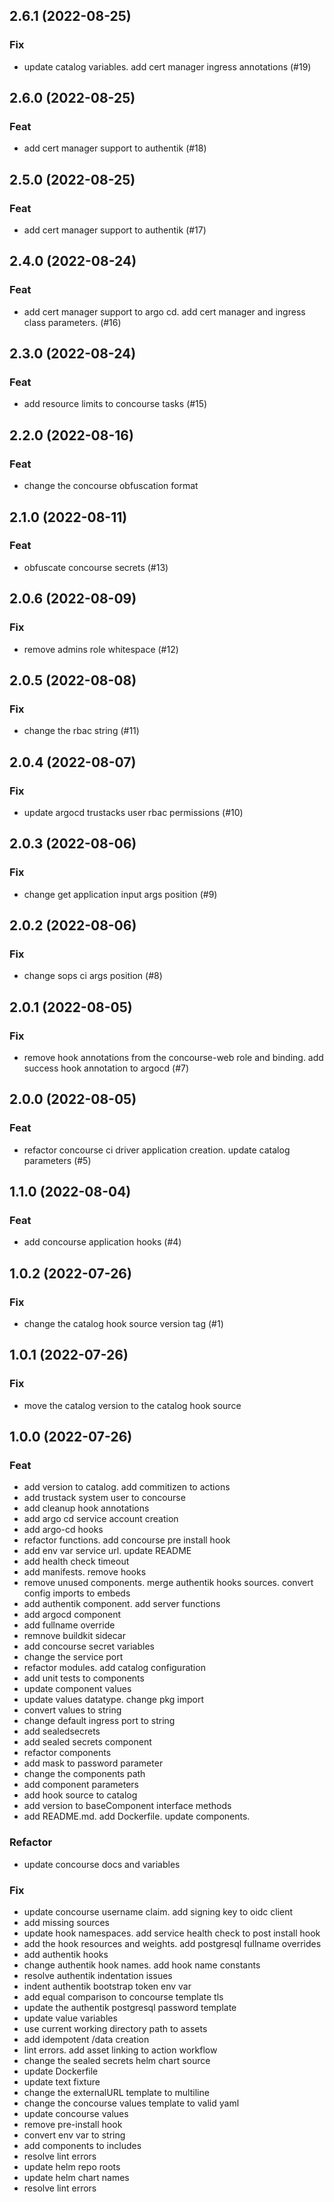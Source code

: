 ## 2.6.1 (2022-08-25)

### Fix

- update catalog variables. add cert manager ingress annotations (#19)

## 2.6.0 (2022-08-25)

### Feat

- add cert manager support to authentik (#18)

## 2.5.0 (2022-08-25)

### Feat

- add cert manager support to authentik (#17)

## 2.4.0 (2022-08-24)

### Feat

- add cert manager support to argo cd. add cert manager and ingress class parameters. (#16)

## 2.3.0 (2022-08-24)

### Feat

- add resource limits to concourse tasks (#15)

## 2.2.0 (2022-08-16)

### Feat

- change the concourse obfuscation format

## 2.1.0 (2022-08-11)

### Feat

- obfuscate concourse secrets (#13)

## 2.0.6 (2022-08-09)

### Fix

- remove admins role whitespace (#12)

## 2.0.5 (2022-08-08)

### Fix

- change the rbac string (#11)

## 2.0.4 (2022-08-07)

### Fix

- update argocd trustacks user rbac permissions (#10)

## 2.0.3 (2022-08-06)

### Fix

- change get application input args position (#9)

## 2.0.2 (2022-08-06)

### Fix

- change sops ci args position (#8)

## 2.0.1 (2022-08-05)

### Fix

- remove hook annotations from the concourse-web role and binding. add success hook annotation to argocd (#7)

## 2.0.0 (2022-08-05)

### Feat

- refactor concourse ci driver application creation. update catalog parameters (#5)

## 1.1.0 (2022-08-04)

### Feat

- add concourse application hooks (#4)

## 1.0.2 (2022-07-26)

### Fix

- change the catalog hook source version tag (#1)

## 1.0.1 (2022-07-26)

### Fix

- move the catalog version to the catalog hook source

## 1.0.0 (2022-07-26)

### Feat

- add version to catalog. add commitizen to actions
- add trustack system user to concourse
- add cleanup hook annotations
- add argo cd service account creation
- add argo-cd hooks
- refactor functions. add concourse pre install hook
- add env var service url. update README
- add health check timeout
- add manifests. remove hooks
- remove unused components. merge authentik hooks sources. convert config imports to embeds
- add authentik component. add server functions
- add argocd component
- add fullname override
- remnove buildkit sidecar
- add concourse secret variables
- change the service port
- refactor modules. add catalog configuration
- add unit tests to components
- update component values
- update values datatype. change pkg import
- convert values to string
- change default ingress port to string
- add sealedsecrets
- add sealed secrets component
- refactor components
- add mask to password parameter
- change the components path
- add component parameters
- add hook source to catalog
- add version to baseComponent interface methods
- add README.md. add Dockerfile. update components.

### Refactor

- update concourse docs and variables

### Fix

- update concourse username claim. add signing key to oidc client
- add missing sources
- update hook namespaces. add service health check to post install hook
- add the hook resources and weights. add postgresql fullname overrides
- add authentik hooks
- change authentik hook names. add hook name constants
- resolve authentik indentation issues
- indent authentik bootstrap token env var
- add equal comparison to concourse template tls
- update the authentik postgresql password template
- update value variables
- use current working directory path to assets
- add idempotent /data creation
- lint errors. add asset linking to action workflow
- change the sealed secrets helm chart source
- update Dockerfile
- update text fixture
- change the externalURL template to multiline
- change the concourse values template to valid yaml
- update concourse values
- remove pre-install hook
- convert env var to string
- add components to includes
- resolve lint errors
- update helm repo roots
- update helm chart names
- resolve lint errors
